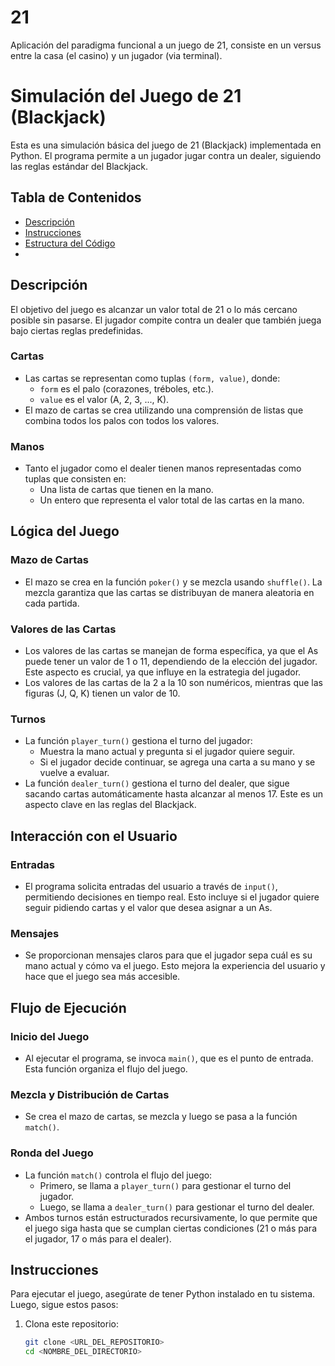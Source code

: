 # 21
Aplicación del paradigma funcional a un juego de 21, consiste en un versus entre la casa (el casino) y un jugador (via terminal).

# Simulación del Juego de 21 (Blackjack)

Esta es una simulación básica del juego de 21 (Blackjack) implementada en Python. El programa permite a un jugador jugar contra un dealer, siguiendo las reglas estándar del Blackjack.

## Tabla de Contenidos

- [Descripción](#descripción)
- [Instrucciones](#instrucciones)
- [Estructura del Código](#estructura-del-código)
- 


## Descripción

El objetivo del juego es alcanzar un valor total de 21 o lo más cercano posible sin pasarse. El jugador compite contra un dealer que también juega bajo ciertas reglas predefinidas.

### Cartas

- Las cartas se representan como tuplas `(form, value)`, donde:
  - `form` es el palo (corazones, tréboles, etc.).
  - `value` es el valor (A, 2, 3, ..., K).
- El mazo de cartas se crea utilizando una comprensión de listas que combina todos los palos con todos los valores.

### Manos

- Tanto el jugador como el dealer tienen manos representadas como tuplas que consisten en:
  - Una lista de cartas que tienen en la mano.
  - Un entero que representa el valor total de las cartas en la mano.

## Lógica del Juego

### Mazo de Cartas

- El mazo se crea en la función `poker()` y se mezcla usando `shuffle()`. La mezcla garantiza que las cartas se distribuyan de manera aleatoria en cada partida.

### Valores de las Cartas

- Los valores de las cartas se manejan de forma específica, ya que el As puede tener un valor de 1 o 11, dependiendo de la elección del jugador. Este aspecto es crucial, ya que influye en la estrategia del jugador.
- Los valores de las cartas de la 2 a la 10 son numéricos, mientras que las figuras (J, Q, K) tienen un valor de 10.

### Turnos

- La función `player_turn()` gestiona el turno del jugador:
  - Muestra la mano actual y pregunta si el jugador quiere seguir.
  - Si el jugador decide continuar, se agrega una carta a su mano y se vuelve a evaluar.
- La función `dealer_turn()` gestiona el turno del dealer, que sigue sacando cartas automáticamente hasta alcanzar al menos 17. Este es un aspecto clave en las reglas del Blackjack.

## Interacción con el Usuario

### Entradas

- El programa solicita entradas del usuario a través de `input()`, permitiendo decisiones en tiempo real. Esto incluye si el jugador quiere seguir pidiendo cartas y el valor que desea asignar a un As.

### Mensajes

- Se proporcionan mensajes claros para que el jugador sepa cuál es su mano actual y cómo va el juego. Esto mejora la experiencia del usuario y hace que el juego sea más accesible.

## Flujo de Ejecución

### Inicio del Juego

- Al ejecutar el programa, se invoca `main()`, que es el punto de entrada. Esta función organiza el flujo del juego.

### Mezcla y Distribución de Cartas

- Se crea el mazo de cartas, se mezcla y luego se pasa a la función `match()`.

### Ronda del Juego

- La función `match()` controla el flujo del juego:
  - Primero, se llama a `player_turn()` para gestionar el turno del jugador.
  - Luego, se llama a `dealer_turn()` para gestionar el turno del dealer.
- Ambos turnos están estructurados recursivamente, lo que permite que el juego siga hasta que se cumplan ciertas condiciones (21 o más para el jugador, 17 o más para el dealer).


## Instrucciones

Para ejecutar el juego, asegúrate de tener Python instalado en tu sistema. Luego, sigue estos pasos:

1. Clona este repositorio:
   ```bash
   git clone <URL_DEL_REPOSITORIO>
   cd <NOMBRE_DEL_DIRECTORIO>
